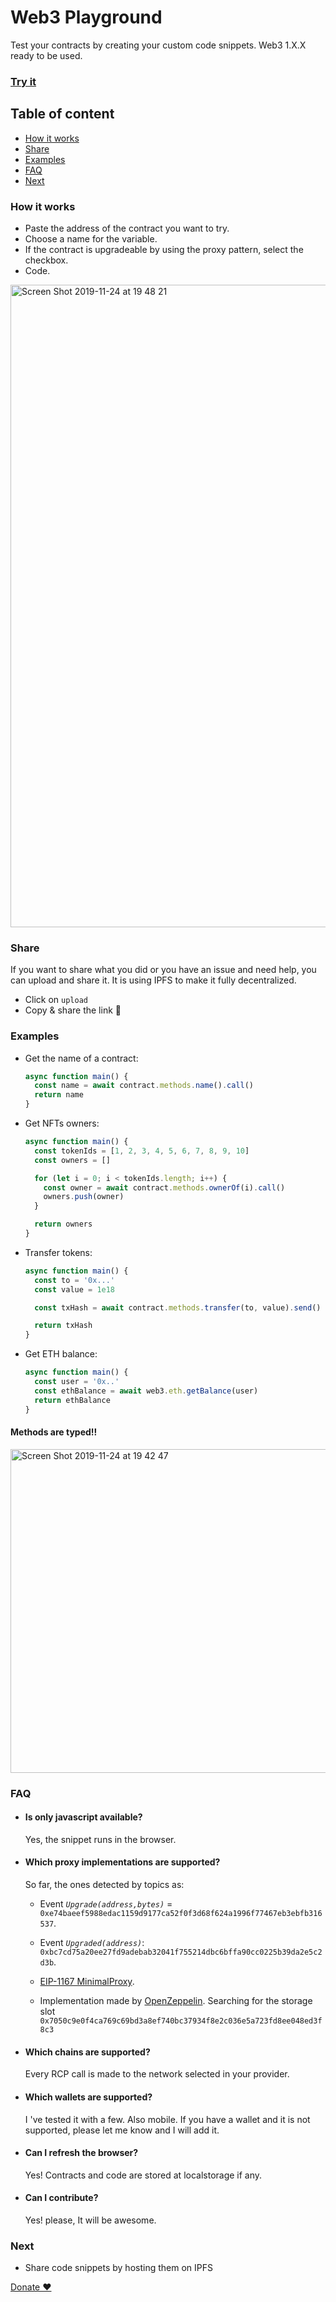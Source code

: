 # Web3 Playground

Test your contracts by creating your custom code snippets. Web3 1.X.X ready to be used.

### [Try it](https://web3playground.io)

## Table of content

- [How it works](#how-it-works)
- [Share](#share)
- [Examples](#examples)
- [FAQ](#faq)
- [Next](#next)

### How it works

- Paste the address of the contract you want to try.
- Choose a name for the variable.
- If the contract is upgradeable by using the proxy pattern, select the checkbox.
- Code.

<img width="1028" alt="Screen Shot 2019-11-24 at 19 48 21" src="https://user-images.githubusercontent.com/7549152/69502939-61ddf780-0ef3-11ea-9dc3-8ec3e5cded25.png">

### Share

If you want to share what you did or you have an issue and need help, you can upload and share it. It is using IPFS to make it fully decentralized.

- Click on `upload`
- Copy & share the link 🚀

### Examples

- Get the name of a contract:

  ```typescript
  async function main() {
    const name = await contract.methods.name().call()
    return name
  }
  ```

- Get NFTs owners:

  ```typescript
  async function main() {
    const tokenIds = [1, 2, 3, 4, 5, 6, 7, 8, 9, 10]
    const owners = []

    for (let i = 0; i < tokenIds.length; i++) {
      const owner = await contract.methods.ownerOf(i).call()
      owners.push(owner)
    }

    return owners
  }
  ```

- Transfer tokens:

  ```typescript
  async function main() {
    const to = '0x...'
    const value = 1e18

    const txHash = await contract.methods.transfer(to, value).send()

    return txHash
  }
  ```

- Get ETH balance:

  ```typescript
  async function main() {
    const user = '0x..'
    const ethBalance = await web3.eth.getBalance(user)
    return ethBalance
  }
  ```

#### Methods are typed!!

<img width="518" alt="Screen Shot 2019-11-24 at 19 42 47" src="https://user-images.githubusercontent.com/7549152/69502861-9a310600-0ef2-11ea-99f8-dc2aa11f37c0.png">

### FAQ

- #### **Is only javascript available?**

  Yes, the snippet runs in the browser.

- #### **Which proxy implementations are supported?**

  So far, the ones detected by topics as:

  - Event _`Upgrade(address,bytes)`_ = `0xe74baeef5988edac1159d9177ca52f0f3d68f624a1996f77467eb3ebfb316537`.

  - Event _`Upgraded(address)`_: `0xbc7cd75a20ee27fd9adebab32041f755214dbc6bffa90cc0225b39da2e5c2d3b`.

  - [EIP-1167 MinimalProxy](https://github.com/ethereum/EIPs/blob/master/EIPS/eip-1167.md).

  - Implementation made by [OpenZeppelin](https://docs.openzeppelin.com/sdk/2.5/writing-contracts.html). Searching for the storage slot `0x7050c9e0f4ca769c69bd3a8ef740bc37934f8e2c036e5a723fd8ee048ed3f8c3`

- #### **Which chains are supported?**

  Every RCP call is made to the network selected in your provider.

- #### **Which wallets are supported?**

  I 've tested it with a few. Also mobile. If you have a wallet and it is not supported, please let me know and I will add it.

- #### **Can I refresh the browser?**

  Yes! Contracts and code are stored at localstorage if any.

- #### **Can I contribute?**

  Yes! please, It will be awesome.

### Next

- Share code snippets by hosting them on IPFS

[Donate ❤️](https://etherscan.com/address/0x2FFDbd3e8B682eDC3e7a9ced16Eba60423D3BFb6)
